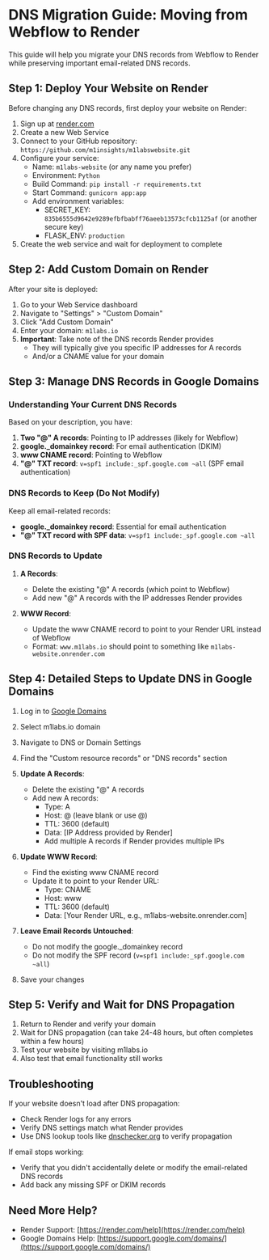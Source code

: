 # DNS Migration Guide: Moving from Webflow to Render

This guide will help you migrate your DNS records from Webflow to Render while preserving important email-related DNS records.

## Step 1: Deploy Your Website on Render

Before changing any DNS records, first deploy your website on Render:

1. Sign up at [render.com](https://render.com/)
2. Create a new Web Service
3. Connect to your GitHub repository: `https://github.com/m1insights/m1labswebsite.git`
4. Configure your service:
   - Name: `m1labs-website` (or any name you prefer)
   - Environment: `Python`
   - Build Command: `pip install -r requirements.txt`
   - Start Command: `gunicorn app:app`
   - Add environment variables:
     - SECRET_KEY: `835b6555d9642e9289efbfbabff76aeeb13573cfcb1125af` (or another secure key)
     - FLASK_ENV: `production`
5. Create the web service and wait for deployment to complete

## Step 2: Add Custom Domain on Render

After your site is deployed:

1. Go to your Web Service dashboard
2. Navigate to "Settings" > "Custom Domain"
3. Click "Add Custom Domain"
4. Enter your domain: `m1labs.io`
5. **Important**: Take note of the DNS records Render provides
   - They will typically give you specific IP addresses for A records
   - And/or a CNAME value for your domain

## Step 3: Manage DNS Records in Google Domains

### Understanding Your Current DNS Records

Based on your description, you have:

1. **Two "@" A records**: Pointing to IP addresses (likely for Webflow)
2. **google._domainkey record**: For email authentication (DKIM)
3. **www CNAME record**: Pointing to Webflow
4. **"@" TXT record**: `v=spf1 include:_spf.google.com ~all` (SPF email authentication)

### DNS Records to Keep (Do Not Modify)

Keep all email-related records:
- **google._domainkey record**: Essential for email authentication
- **"@" TXT record with SPF data**: `v=spf1 include:_spf.google.com ~all`

### DNS Records to Update

1. **A Records**:
   - Delete the existing "@" A records (which point to Webflow)
   - Add new "@" A records with the IP addresses Render provides
   
2. **WWW Record**:
   - Update the www CNAME record to point to your Render URL instead of Webflow
   - Format: `www.m1labs.io` should point to something like `m1labs-website.onrender.com`

## Step 4: Detailed Steps to Update DNS in Google Domains

1. Log in to [Google Domains](https://domains.google.com/)

2. Select m1labs.io domain

3. Navigate to DNS or Domain Settings

4. Find the "Custom resource records" or "DNS records" section

5. **Update A Records**:
   - Delete the existing "@" A records
   - Add new A records:
     - Type: A
     - Host: @ (leave blank or use @)
     - TTL: 3600 (default)
     - Data: [IP Address provided by Render]
     - Add multiple A records if Render provides multiple IPs

6. **Update WWW Record**:
   - Find the existing www CNAME record
   - Update it to point to your Render URL:
     - Type: CNAME
     - Host: www
     - TTL: 3600 (default)
     - Data: [Your Render URL, e.g., m1labs-website.onrender.com]

7. **Leave Email Records Untouched**:
   - Do not modify the google._domainkey record
   - Do not modify the SPF record (`v=spf1 include:_spf.google.com ~all`)

8. Save your changes

## Step 5: Verify and Wait for DNS Propagation

1. Return to Render and verify your domain
2. Wait for DNS propagation (can take 24-48 hours, but often completes within a few hours)
3. Test your website by visiting m1labs.io
4. Also test that email functionality still works

## Troubleshooting

If your website doesn't load after DNS propagation:
- Check Render logs for any errors
- Verify DNS settings match what Render provides
- Use DNS lookup tools like [dnschecker.org](https://dnschecker.org/) to verify propagation

If email stops working:
- Verify that you didn't accidentally delete or modify the email-related DNS records
- Add back any missing SPF or DKIM records

## Need More Help?

- Render Support: [https://render.com/help](https://render.com/help)
- Google Domains Help: [https://support.google.com/domains/](https://support.google.com/domains/)
